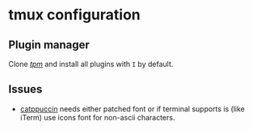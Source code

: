 # tmux configuration

## Plugin manager

Clone [_tpm_](https://github.com/tmux-plugins/tpm) and install all plugins with
`I` by default.

## Issues

* [catppuccin](https://github.Com/catppuccin/tmux) needs either patched font or
  if terminal supports is (like iTerm) use icons font for non-ascii characters.
